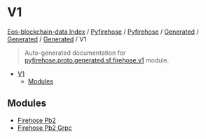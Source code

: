 # V1

[Eos-blockchain-data Index](../../../../../../README.md#eos-blockchain-data-index) /
[Pyfirehose](../../../../../index.md#pyfirehose) /
[Pyfirehose](../../../../../index.md#pyfirehose) /
[Generated](../../../index.md#generated) /
[Generated](../../../index.md#generated) /
[Generated](../../../index.md#generated) /
V1

> Auto-generated documentation for [pyfirehose.proto.generated.sf.firehose.v1](https://github.com/Krow10/eos-blockchain-data/blob/main/pyfirehose/proto/generated/sf/firehose/v1/__init__.py) module.

- [V1](#v1)
  - [Modules](#modules)

## Modules

- [Firehose Pb2](./firehose_pb2.md)
- [Firehose Pb2 Grpc](./firehose_pb2_grpc.md)